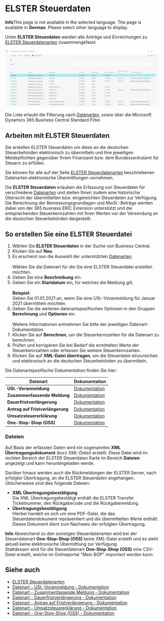 # ELSTER Steuerdaten

<div class="alert alert-info">
    <i class="fa-duotone fa-solid fa-circle-info fa-xl"></i>
    <strong>Info</strong>This page is not available in the selected language. The page is available in <b>German</b>. Please select other language to display.
</div>

Unter **ELSTER Steuerdaten** werden alle Anträge und Einreichungen zu [ELSTER Steuerdatenarten](elster-tax-data-type.md) zusammengefasst. 

![ELSTER Steuerdaten](/assets/images/365-business-eric/elster-tax-data-list-de.png)

Die Liste erlaubt die Filterung nach [Datenarten](elster-tax-data-type.md), sowie über die Microsoft Dynamics 365 Business Central Standard Filter.

## Arbeiten mit ELSTER Steuerdaten
Sie erstellen ELSTER Steuerdaten um diese an die deutschen Steuerbehörden elektronisch zu übermitteln und Ihre jeweiligen Meldepflichten gegenüber Ihrem Finanzamt bzw. dem Bundeszentralamt für Steuern zu erfüllen.

Sie können für alle auf der Seite [ELSTER Steuerdatenarten](elster-tax-data-type.md) beschriebenen Datenarten elektronische Übermittlungen vornehmen.

Die **ELSTER Steuerdaten** erlauben die Erfassung von Steuerdaten für verschiedene [Datenarten](elster-tax-data-type.md) und stellen Ihnen zudem eine historische Übersicht der übermittelten bzw. eingereichten Steuerdaten zur Verfügung.<br>
Die Berechnung der Bemessungsgrundlagen und MwSt.-Beträge werden dabei von der 365 business ERiC Extension unterstützt und die entsprechenden Steuerkennzahlen mit Ihren Werten vor der Versendung an die deutschen Steuerbehörden dargestellt.

## So erstellen Sie eine ELSTER Steuerdatei
1. Wählen Sie **ELSTER Steuerdaten** in der Suche von Business Central.
2. Klicken Sie auf **Neu**.
3. Es erscheint nun die Auswahl der unterstützten [Datenarten](elster-tax-data-type.md).<br><br>Wählen Sie die Datenart für die Sie eine ELSTER Steuerdatei erstellen möchten.
4. Geben Sie eine **Beschreibung** ein.
5. Geben Sie ein **Startdatum** ein, für welches die Meldung gilt.<br><br>**Beispiel:**<br>Geben Sie 01.01.2021 an, wenn Sie eine USt.-Voranmeldung für Januar 2021 übermitteln möchten.
6. Geben Sie die weiteren datenartspezifischen Optionen in den Gruppen **Berechnung** und **Optionen** ein.<br><br>Weitere Informationen entnehmen Sie bitte der jeweiligen Datenart-Dokumentation.
7. Klicken Sie auf **Berechnen**, um die Steuerkennzahlen für die Datenart zu berechnen.
8. Prüfen und korrigieren Sie bei Bedarf die ermittelten Werte der Steuerkennzahlen oder erfassen Sie weitere Steuerkennzahlen.
9. Klicken Sie auf **XML-Datei übertragen**, um die Steuerdatei einzureichen und elektronisch an die deutschen Steuerbehörden zu übermitteln.

Die Datenartspezifische Dokumentation finden Sie hier:

| Datenart  | Dokumentation |
| --- | --- |
| **USt.-Voranmeldung** | [Dokumentation](elster-sales-vat-adv-notification.md) | 
| **Zusammenfassende Meldung** | [Dokumentation](elster-recapulative-statement.md) | 
| **Dauerfristverlängerung** | [Dokumentation](elster-permanent-time-limit-extension.md) | 
| **Antrag auf Fristverlängerung** | [Dokumentation](elster-request-for-time-extension.md) | 
| **Umsatzsteuererklärung** | [Dokumentation](elster-annual-vat-return.md) |
| **One-Stop-Shop (OSS)** | [Dokumentation](bop-one-stop-shop.md) |

### Dateien
Auf Basis der erfassten Daten wird ein sogenanntes **XML Übertragungsdokument** (*kurz XML-Datei*) erstellt. Diese Datei wird im rechten Bereich der ELSTER Steuerdaten Karte im Bereich **Dateien** angezeigt und kann heruntergeladen werde.

Darüber hinaus werden auch die Rückmeldungen der ELSTER Server, nach erfolgter Übertragung, an die ELSTER Steuerdaten angehangen. Üblicherweise sind dies folgende Dateien:
 - **XML Übertragungsbestätigung**<br>Die XML Übertragungsbestätigt enthält die ELSTER Transfer Ticketnummer, den Rückgabecode und die Rückgabemeldung.
 - **Übertragungsbestätigung**<br>Hierbei handelt es sich um eine PDF-Datei, die das Steuerdatendokument repräsentiert und die übermittelten Werte enthält. Dieses Dokument dient zum Nachweis der erfolgten Übertragung.

<div class="alert alert-info">
    <i class="fa-duotone fa-solid fa-circle-info fa-xl"></i>
    <strong>Info</strong> Abweichend zu den sonstigen Steuerdatenarten wird bei der Steuerdatenart <b>One-Stop-Shop (OSS)</b> keine XML-Datei erstellt und es steht aktuell keine elektronische Übermittlung zur Verfügung.<br>Stattdessen wird für die Steuerdatenart <b>One-Stop-Shop (OSS)</b> eine CSV-Datei erstellt, welche im Onlineportal "Mein BOP" importiert werden kann.
</div>

## Siehe auch
 - [ELSTER Steuerdatenarten](elster-tax-data-type.md)
 - [Datenart - USt.-Voranmeldung - Dokumentation](elster-sales-vat-adv-notification.md)
 - [Datenart - Zusammenfassende Meldung - Dokumentation](elster-recapulative-statement.md)
 - [Datenart - Dauerfristverlängerung - Dokumentation](elster-permanent-time-limit-extension.md)
 - [Datenart - Antrag auf Fristverlängerung - Dokumentation](elster-request-for-time-extension.md)
 - [Datenart - Umsatzsteuererklärung - Dokumentation](elster-annual-vat-return.md)
 - [Datenart - One-Stop-Shop (OSS) - Dokumentation](bop-one-stop-shop.md)
